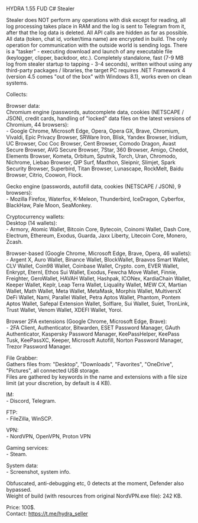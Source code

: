 HYDRA 1.55 FUD C# Stealer

Stealer does NOT perform any operations with disk except for reading, all log processing takes place in RAM and the log is sent to Telegram from it, after that the log data is deleted.
All API calls are hidden as far as possible.
All data (token, chat id, vorker/tima name) are encrypted in build. The only operation for communication with the outside world is sending logs.
There is a "tasker" - executing download and launch of any executable file (keylogger, clipper, backdoor, etc.).
Completely standalone, fast (7-9 MB log from stealer startup to tapping - 3-4 seconds), written without using any third-party packages / libraries, the target PC requires .NET Framework 4 (version 4.5 comes "out of the box" with Windows 8.1), works even on clean systems.

Collects:

Browser data:
<br>Chromium engine (passwords, autocomplete data, cookies (NETSCAPE / JSON), credit cards, handling of "locked" data files on the latest versions of Chromium, 44 browsers):
<br>- Google Chrome, Microsoft Edge, Opera, Opera GX, Brave, Chromium, Vivaldi, Epic Privacy Browser, SRWare Iron, Blisk, Yandex Browser, Iridium, UC Browser, Coc Coc Browser, Cent Browser, Comodo Dragon, Avast Secure Browser, AVG Secure Browser, 7Star, 360 Browser, Amigo, Chedot, Elements Browser, Kometa, Orbitum, Sputnik, Torch, Uran, Chromodo, Nichrome, Liebao Browser, QIP Surf, Maxthon, Sleipnir, Slimjet, Spark Security Browser, Superbird, Titan Browser, Lunascape, RockMelt, Baidu Browser, Citrio, Coowon, Flock.

Gecko engine (passwords, autofill data, cookies (NETSCAPE / JSON), 9 browsers):
<br>- Mozilla Firefox, Waterfox, K-Meleon, Thunderbird, IceDragon, Cyberfox, BlackHaw, Pale Moon, SeaMonkey.

Cryptocurrency wallets:
<br>Desktop (14 wallets):
<br>- Armory, Atomic Wallet, Bitcoin Core, Bytecoin, Coinomi Wallet, Dash Core, Electrum, Ethereum, Exodus, Guarda, Jaxx Liberty, Litecoin Core, Monero, Zcash.

Browser-based (Google Chrome, Microsoft Edge, Brave, Opera, 46 wallets):
<br>- Argent X, Auro Wallet, Binance Wallet, BlockWallet, Braavos Smart Wallet, CLV Wallet, Coin98 Wallet, Coinbase Wallet, Crypto. com, EVER Wallet, Enkrypt, Eternl, Ethos Sui Wallet, Exodus, Fewcha Move Wallet, Finnie, Freighter, GeroWallet, HAVAH Wallet, Hashpak, ICONex, KardiaChain Wallet, Keeper Wallet, Keplr, Leap Terra Wallet, Liquality Wallet, MEW CX, Martian Wallet, Math Wallet, Meta Wallet, MetaMask, Morphis Wallet, MultiversX DeFi Wallet, Nami, Parallel Wallet, Petra Aptos Wallet, Phantom, Pontem Aptos Wallet, Safepal Extension Wallet, Solflare, Sui Wallet, Suiet, TronLink, Trust Wallet, Venom Wallet, XDEFI Wallet, Yoroi.

Browser 2FA extensions (Google Chrome, Microsoft Edge, Brave):
<br>- 2FA Client, Authenticator, Bitwarden, ESET Password Manager, GAuth Authenticator, Kaspersky Password Manager, KeePassHelper, KeePass Tusk, KeePassXC, Keeper, Microsoft Autofill, Norton Password Manager, Trezor Password Manager.

File Grabber:
<br>Gathers files from: "Desktop", "Downloads", "Favorites", "OneDrive", "Pictures", all connected USB storage.
<br>Files are gathered by keywords in the name and extensions with a file size limit (at your discretion, by default is 4 KB).

IM:
<br>- Discord, Telegram.

FTP:
<br>- FileZilla, WinSCP.

VPN:
<br>- NordVPN, OpenVPN, Proton VPN

Gaming services:
<br>- Steam.

System data:
<br>- Screenshot, system info.

Obfuscated, anti-debugging etc, 0 detects at the moment, Defender also bypassed.
<br>Weight of build (with resources from original NordVPN.exe file): 242 KB.

Price: 100$.
<br>Contact: https://t.me/hydra_seller
